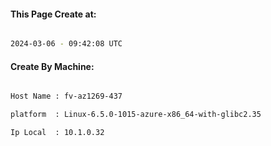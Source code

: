 
   
#### This Page Create at:

```bash

2024-03-06 - 09:42:08 UTC

```

#### Create By Machine:

```bash

Host Name : fv-az1269-437

platform  : Linux-6.5.0-1015-azure-x86_64-with-glibc2.35

Ip Local  : 10.1.0.32

```

